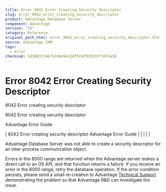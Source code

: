 ```yaml
---
title: Error 8042 Error Creating Security Descriptor
slug: error_8042_error_creating_security_descriptor
product: Advantage Database Server
component: Advantage
version: "12"
category: Reference
original_path_html: error_8042_error_creating_security_descriptor.htm
source: Advantage CHM
tags:
  - error
checksum: 5d389313467d2d8e94cb4f5faf039539f3d74a56
---
```


# Error 8042 Error Creating Security Descriptor

8042 Error creating security descriptor

8042 Error creating security descriptor

Advantage Error Guide

| 8042 Error creating security descriptor  Advantage Error Guide |  |  |  |  |

Advantage Database Server was not able to create a security descriptor for an inter-process communication object.

Errors in the 8000 range are returned when the Advantage server makes a direct call to an OS API, and that function returns a failure. If you receive an error in the 8000 range, retry the database operation. If the error condition persists, please send a small re-creation to Advantage [Technical Support](master_technical_support_u_s__and_canada.md) demonstrating the problem so that Advantage R&D can investigate the issue.
